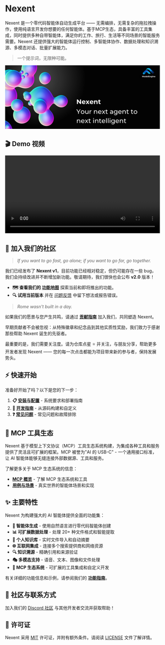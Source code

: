 # Nexent

Nexent 是一个零代码智能体自动生成平台 —— 无需编排，无需复杂的拖拉拽操作，使用纯语言开发你想要的任何智能体。基于MCP生态，具备丰富的工具集成，同时提供多种自带智能体，满足你的工作、旅行、生活等不同场景的智能服务需要。Nexent 还提供强大的智能体运行控制、多智能体协作、数据处理和知识溯源、多模态对话、批量扩展能力。

> 一个提示词，无限种可能。

![Nexent Banner](../../assets/NexentBanner.png)

## 🎬 Demo 视频

<video controls width="100%" style="max-width: 800px;">
  <source src="https://github.com/user-attachments/assets/b844e05d-5277-4509-9463-1c5b3516f11e" type="video/mp4" />
  <p>您的浏览器不支持视频标签。<a href="https://github.com/user-attachments/assets/b844e05d-5277-4509-9463-1c5b3516f11e">查看演示视频</a></p>
</video>

## 🤝 加入我们的社区

> *If you want to go fast, go alone; if you want to go far, go together.*

我们已经发布了 **Nexent v1**，目前功能已经相对稳定，但仍可能存在一些 bug，我们会持续改进并不断增加新功能。敬请期待，我们很快也会公布 **v2.0** 版本！

* **🗺️ 查看我们的 [功能地图](https://github.com/orgs/ModelEngine-Group/projects/6)** 探索当前和即将推出的功能。
* **🔍 试用当前版本** 并在 [问题反馈](https://github.com/ModelEngine-Group/nexent/issues) 中留下想法或报告错误。

> *Rome wasn't built in a day.*

如果我们的愿景与您产生共鸣，请通过 **[贡献指南](../contributing)** 加入我们，共同塑造 Nexent。

早期贡献者不会被忽视：从特殊徽章和纪念品到其他实质性奖励，我们致力于感谢那些帮助 Nexent 诞生的先驱者。

最重要的是，我们需要关注度。请为仓库点星 ⭐ 并关注，与朋友分享，帮助更多开发者发现 Nexent —— 您的每一次点击都能为项目带来新的参与者，保持发展势头。

## ⚡ 快速开始

准备好开始了吗？以下是您的下一步：

1. **📋 [安装与配置](./installation.md)** - 系统要求和部署指南
2. **🔧 [开发指南](./development-guide.md)** - 从源码构建和自定义
3. **❓ [常见问题](../faq.md)** - 常见问题和故障排除

## 🌱 MCP 工具生态

Nexent 基于模型上下文协议（MCP）工具生态系统构建，为集成各种工具和服务提供了灵活且可扩展的框架。MCP 被誉为"AI 的 USB-C" - 一个通用接口标准，让 AI 智能体能够无缝连接外部数据源、工具和服务。

了解更多关于 MCP 生态系统的信息：
- **[MCP 概览](../mcp-ecosystem/overview.md)** - 了解 MCP 生态系统和工具
- **[用例与场景](../mcp-ecosystem/use-cases.md)** - 真实世界的智能体场景和实现

## ✨ 主要特性

Nexent 为构建强大的 AI 智能体提供全面的功能集：

- **🤖 智能体生成** - 使用自然语言进行零代码智能体创建
- **📊 可扩展数据处理** - 处理 20+ 种文件格式和智能提取
- **🧠 个人知识库** - 实时文件导入和自动摘要
- **🌐 互联网集成** - 连接多个搜索提供商和网络资源
- **🔍 知识溯源** - 精确引用和来源验证
- **🎭 多模态支持** - 语音、文本、图像和文件处理
- **🔧 MCP 生态系统** - 可扩展的工具集成和自定义开发

有关详细的功能信息和示例，请参阅我们的 **[功能指南](./features.md)**。

## 💬 社区与联系方式

加入我们的 [Discord 社区](https://discord.gg/tb5H3S3wyv) 与其他开发者交流并获取帮助！

## 📄 许可证

Nexent 采用 [MIT](../license) 许可证，并附有额外条件。请阅读 [LICENSE](../license) 文件了解详情。